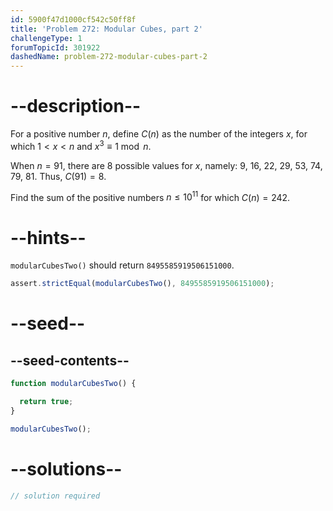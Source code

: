 ```yaml
---
id: 5900f47d1000cf542c50ff8f
title: 'Problem 272: Modular Cubes, part 2'
challengeType: 1
forumTopicId: 301922
dashedName: problem-272-modular-cubes-part-2
---
```


# --description--

For a positive number $n$, define $C(n)$ as the number of the integers $x$, for which $1 < x < n$ and $x^3 \equiv 1\bmod n$.

When $n = 91$, there are 8 possible values for $x$, namely: 9, 16, 22, 29, 53, 74, 79, 81. Thus, $C(91) = 8$.

Find the sum of the positive numbers $n ≤ {10}^{11}$ for which $C(n)=242$.

# --hints--

`modularCubesTwo()` should return `8495585919506151000`.

```js
assert.strictEqual(modularCubesTwo(), 8495585919506151000);
```

# --seed--

## --seed-contents--

```js
function modularCubesTwo() {

  return true;
}

modularCubesTwo();
```

# --solutions--

```js
// solution required
```
